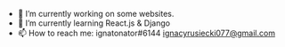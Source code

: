 

- 🔭 I’m currently working on some websites.
- 🌱 I’m currently learning React.js & Django
- 📫 How to reach me: ignatonator#6144 ignacyrusiecki077@gmail.com

